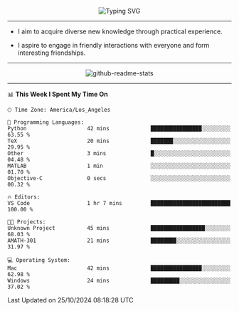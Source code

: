 <p align="center">
  <img src="https://readme-typing-svg.demolab.com?font=Fira+Code&weight=500&size=32&duration=2500&pause=1600&center=true&vCenter=true&random=false&width=1024&height=64&lines=Hi+there+%F0%9F%91%8B;I'm+delighted+you+could+make+it+here+%F0%9F%8E%89;I'm+Harry%2C+a+college+student+still+finding+my+way" alt="Typing SVG" />
</p>


---


- I aim to acquire diverse new knowledge through practical experience.

- I aspire to engage in friendly interactions with everyone and form interesting friendships.


---


<p align="center">
  <img src="https://github-readme-stats.vercel.app/api?username=Harry-Jing&show_icons=true" alt="github-readme-stats"/>
</p>


---

<!--START_SECTION:waka-->
📊 **This Week I Spent My Time On** 

```text
🕑︎ Time Zone: America/Los_Angeles

💬 Programming Languages: 
Python                   42 mins             ████████████████░░░░░░░░░   63.55 % 
TeX                      20 mins             ███████░░░░░░░░░░░░░░░░░░   29.95 % 
Other                    3 mins              █░░░░░░░░░░░░░░░░░░░░░░░░   04.48 % 
MATLAB                   1 min               ░░░░░░░░░░░░░░░░░░░░░░░░░   01.70 % 
Objective-C              0 secs              ░░░░░░░░░░░░░░░░░░░░░░░░░   00.32 % 

🔥 Editors: 
VS Code                  1 hr 7 mins         █████████████████████████   100.00 % 

🐱‍💻 Projects: 
Unknown Project          45 mins             █████████████████░░░░░░░░   68.03 % 
AMATH-301                21 mins             ████████░░░░░░░░░░░░░░░░░   31.97 % 

💻 Operating System: 
Mac                      42 mins             ████████████████░░░░░░░░░   62.98 % 
Windows                  24 mins             █████████░░░░░░░░░░░░░░░░   37.02 % 
```


 Last Updated on 25/10/2024 08:18:28 UTC
<!--END_SECTION:waka-->
